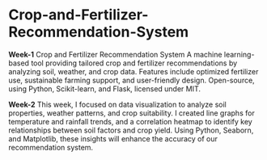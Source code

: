 <h1><b>Crop-and-Fertilizer-Recommendation-System</b></h1>

<h><b>Week-1</h2></b>
Crop and Fertilizer Recommendation System A machine learning-based tool providing tailored crop and fertilizer recommendations by analyzing soil, weather, and crop data. 
Features include optimized fertilizer use, sustainable farming support, and user-friendly design. Open-source, using Python, Scikit-learn, and Flask, licensed under MIT.

<h><b>Week-2</h2></b>
This week, I focused on data visualization to analyze soil properties, weather patterns, and crop suitability. I created line graphs for temperature and rainfall trends, and a correlation heatmap to identify key relationships between soil factors and crop yield. 
Using Python, Seaborn, and Matplotlib, these insights will enhance the accuracy of our recommendation system.
